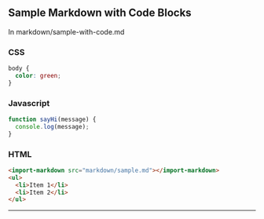 ## Sample Markdown with Code Blocks

<p>In markdown/sample-with-code.md</p>

### CSS

```css
body {
  color: green;
}
```

### Javascript

```javascript
function sayHi(message) {
  console.log(message);
}
```

### HTML

```html
<import-markdown src="markdown/sample.md"></import-markdown>
<ul>
  <li>Item 1</li>
  <li>Item 2</li>
</ul>
```

<hr />
